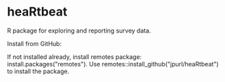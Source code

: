 # heaRtbeat
R package for exploring and reporting survey data.

Install from GitHub:

If not installed already, install remotes package: install.packages("remotes").
Use remotes::install_github("jpurl/heaRtbeat") to install the package.
